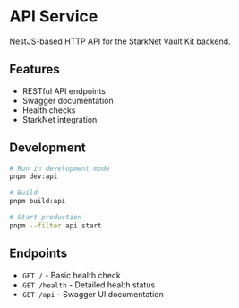 # API Service

NestJS-based HTTP API for the StarkNet Vault Kit backend.

## Features

- RESTful API endpoints
- Swagger documentation
- Health checks
- StarkNet integration

## Development

```bash
# Run in development mode
pnpm dev:api

# Build
pnpm build:api

# Start production
pnpm --filter api start
```

## Endpoints

- `GET /` - Basic health check
- `GET /health` - Detailed health status
- `GET /api` - Swagger UI documentation